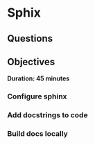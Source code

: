 # Sphix

## Questions

## Objectives

**Duration: 45 minutes**

### Configure sphinx

### Add docstrings to code

### Build docs locally
